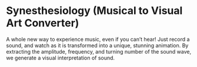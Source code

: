 # Synesthesiology (Musical to Visual Art Converter)

A whole new way to experience music, even if you can’t hear! Just record a sound, and watch as it is transformed into a unique, stunning animation. By extracting the amplitude, frequency, and turning number of the sound wave, we generate a visual interpretation of sound. 
